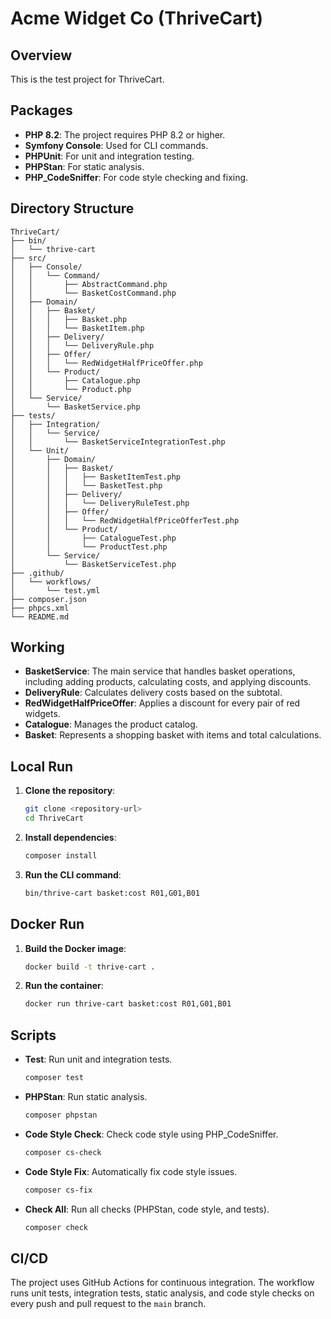 # Acme Widget Co (ThriveCart)

## Overview
This is the test project for ThriveCart.



## Packages
- **PHP 8.2**: The project requires PHP 8.2 or higher.
- **Symfony Console**: Used for CLI commands.
- **PHPUnit**: For unit and integration testing.
- **PHPStan**: For static analysis.
- **PHP_CodeSniffer**: For code style checking and fixing.

## Directory Structure
```
ThriveCart/
├── bin/
│   └── thrive-cart
├── src/
│   ├── Console/
│   │   └── Command/
│   │       ├── AbstractCommand.php
│   │       └── BasketCostCommand.php
│   ├── Domain/
│   │   ├── Basket/
│   │   │   ├── Basket.php
│   │   │   └── BasketItem.php
│   │   ├── Delivery/
│   │   │   └── DeliveryRule.php
│   │   ├── Offer/
│   │   │   └── RedWidgetHalfPriceOffer.php
│   │   └── Product/
│   │       ├── Catalogue.php
│   │       └── Product.php
│   └── Service/
│       └── BasketService.php
├── tests/
│   ├── Integration/
│   │   └── Service/
│   │       └── BasketServiceIntegrationTest.php
│   └── Unit/
│       ├── Domain/
│       │   ├── Basket/
│       │   │   ├── BasketItemTest.php
│       │   │   └── BasketTest.php
│       │   ├── Delivery/
│       │   │   └── DeliveryRuleTest.php
│       │   ├── Offer/
│       │   │   └── RedWidgetHalfPriceOfferTest.php
│       │   └── Product/
│       │       ├── CatalogueTest.php
│       │       └── ProductTest.php
│       └── Service/
│           └── BasketServiceTest.php
├── .github/
│   └── workflows/
│       └── test.yml
├── composer.json
├── phpcs.xml
└── README.md
```

## Working
- **BasketService**: The main service that handles basket operations, including adding products, calculating costs, and applying discounts.
- **DeliveryRule**: Calculates delivery costs based on the subtotal.
- **RedWidgetHalfPriceOffer**: Applies a discount for every pair of red widgets.
- **Catalogue**: Manages the product catalog.
- **Basket**: Represents a shopping basket with items and total calculations.

## Local Run
1. **Clone the repository**:
   ```sh
   git clone <repository-url>
   cd ThriveCart
   ```

2. **Install dependencies**:
   ```sh
   composer install
   ```

3. **Run the CLI command**:
   ```sh
   bin/thrive-cart basket:cost R01,G01,B01
   ```

## Docker Run
1. **Build the Docker image**:
   ```sh
   docker build -t thrive-cart .
   ```

2. **Run the container**:
   ```sh
   docker run thrive-cart basket:cost R01,G01,B01
   ```

## Scripts
- **Test**: Run unit and integration tests.
  ```sh
  composer test
  ```

- **PHPStan**: Run static analysis.
  ```sh
  composer phpstan
  ```

- **Code Style Check**: Check code style using PHP_CodeSniffer.
  ```sh
  composer cs-check
  ```

- **Code Style Fix**: Automatically fix code style issues.
  ```sh
  composer cs-fix
  ```

- **Check All**: Run all checks (PHPStan, code style, and tests).
  ```sh
  composer check
  ```

## CI/CD
The project uses GitHub Actions for continuous integration. The workflow runs unit tests, integration tests, static analysis, and code style checks on every push and pull request to the `main` branch.